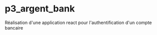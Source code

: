 # p3_argent_bank


Réalisation d'une application react pour l'authentification d'un compte bancaire 
